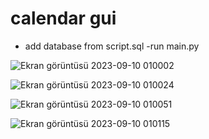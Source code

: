 # calendar gui 

- add database from script.sql 
-run main.py 


 
![Ekran görüntüsü 2023-09-10 010002](https://github.com/thirtyfive-35/calendar-app-gui-/assets/99458931/ea63867c-3e25-404a-8f33-822afd7d2bf1)


![Ekran görüntüsü 2023-09-10 010024](https://github.com/thirtyfive-35/calendar-app-gui-/assets/99458931/4c95bd04-8c73-4c64-9b7b-689f9e517fdc)


![Ekran görüntüsü 2023-09-10 010051](https://github.com/thirtyfive-35/calendar-app-gui-/assets/99458931/9caf172d-9421-4108-b120-804e6b73e02a)


![Ekran görüntüsü 2023-09-10 010115](https://github.com/thirtyfive-35/calendar-app-gui-/assets/99458931/e4511010-2109-446a-a78e-402e17134ad7)

